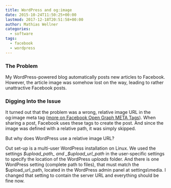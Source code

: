 ```yaml
---
title: WordPress and og:image
date: 2015-10-24T11:50:25+00:00
lastmod: 2017-12-18T20:51:58+00:00
author: Mathias Wellner
categories:
  - software
tags:
  - facebook
  - wordpress
---
```

### The Problem

My WordPress-powered blog automatically posts new articles to Facebook. However, the article image was somehow lost on the way, leading to rather unattractive Facebook posts. 

### Digging Into the Issue

It turned out that the problem was a wrong, relative image URL in the og:image meta tag (<a href="http://davidwalsh.name/facebook-meta-tags" title="Facebook Open Graph META Tags" target="_blank">more on Facebook Open Graph META Tags</a>). When sharing a post, Facebook uses these tags to create the post. And since the image was defined with a relative path, it was simply skipped. 

But why does WordPress use a relative image URL? 

Out set-up is a multi-user WordPress installation on Linux. We used the settings _$upload_path_ and _$upload\_url\_path_ in the user-specific settings to specify the location of the WordPress _uploads_ folder. And there is one WordPress setting (complete path to files), that must match the $upload\_url\_path, located in the WordPress admin panel at settings\media. I changed that setting to contain the server URL and everything should be fine now.